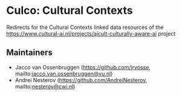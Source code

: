 # Culco: Cultural Contexts
Redirects for the Cultural Contexts linked data resources of the 
https://www.cultural-ai.nl/projects/aicult-culturally-aware-ai project

## Maintainers
* Jacco van Ossenbruggen (https://github.com/jrvosse, mailto:jacco.van.ossenbruggen@vu.nl)
* Andrei Nesterov (https://github.com/AndreiNesterov, mailto:nesterov@cwi.nl)

